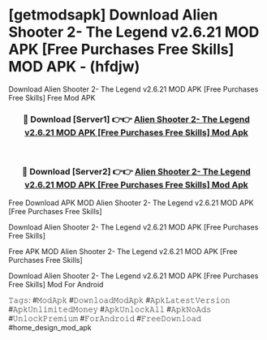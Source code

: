 # [getmodsapk] Download Alien Shooter 2- The Legend v2.6.21 MOD APK [Free Purchases Free Skills] MOD APK - (hfdjw)
Download Alien Shooter 2- The Legend v2.6.21 MOD APK [Free Purchases Free Skills] Free Mod APK

<div align="center">
<h3>🔴 Download [Server1] 👉👉 <a href="https://apk-comot.site?title=Alien_Shooter_2-_The_Legend_v2.6.21_MOD_APK_[Free_Purchases_Free_Skills]">Alien Shooter 2- The Legend v2.6.21 MOD APK [Free Purchases Free Skills] Mod Apk</a></h3><br>

<h3>🔴 Download [Server2] 👉👉 <a href="https://apk-comot.site?title=Alien_Shooter_2-_The_Legend_v2.6.21_MOD_APK_[Free_Purchases_Free_Skills]">Alien Shooter 2- The Legend v2.6.21 MOD APK [Free Purchases Free Skills] Mod Apk</a></h3>
</div>


Free Download APK MOD Alien Shooter 2- The Legend v2.6.21 MOD APK [Free Purchases Free Skills]

Download Alien Shooter 2- The Legend v2.6.21 MOD APK [Free Purchases Free Skills] 

Free APK MOD Alien Shooter 2- The Legend v2.6.21 MOD APK [Free Purchases Free Skills] 

Download Alien Shooter 2- The Legend v2.6.21 MOD APK [Free Purchases Free Skills] Mod For Android

𝚃𝚊𝚐𝚜: #𝙼𝚘𝚍𝙰𝚙𝚔 #𝙳𝚘𝚠𝚗𝚕𝚘𝚊𝚍𝙼𝚘𝚍𝙰𝚙𝚔 #𝙰𝚙𝚔𝙻𝚊𝚝𝚎𝚜𝚝𝚅𝚎𝚛𝚜𝚒𝚘𝚗 #𝙰𝚙𝚔𝚄𝚗𝚕𝚒𝚖𝚒𝚝𝚎𝚍𝙼𝚘𝚗𝚎𝚢 #𝙰𝚙𝚔𝚄𝚗𝚕𝚘𝚌𝚔𝙰𝚕𝚕 #𝙰𝚙𝚔𝙽𝚘𝙰𝚍𝚜 #𝚄𝚗𝚕𝚘𝚌𝚔𝙿𝚛𝚎𝚖𝚒𝚞𝚖 #𝙵𝚘𝚛𝙰𝚗𝚍𝚛𝚘𝚒𝚍 #𝙵𝚛𝚎𝚎𝙳𝚘𝚠𝚗𝚕𝚘𝚊𝚍 #home_design_mod_apk